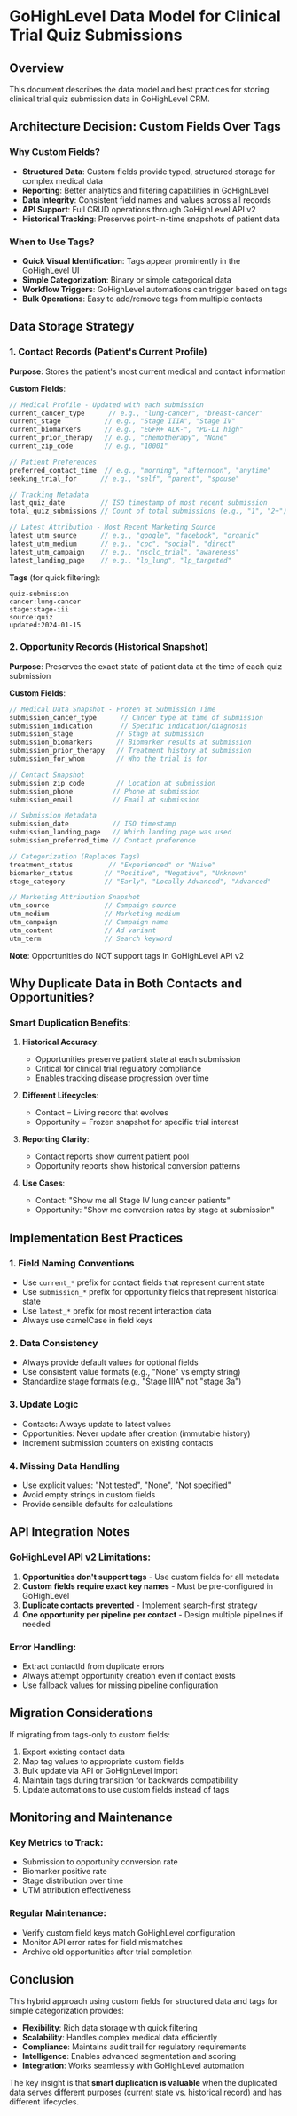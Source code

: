# GoHighLevel Data Model for Clinical Trial Quiz Submissions

## Overview
This document describes the data model and best practices for storing clinical trial quiz submission data in GoHighLevel CRM.

## Architecture Decision: Custom Fields Over Tags

### Why Custom Fields?
- **Structured Data**: Custom fields provide typed, structured storage for complex medical data
- **Reporting**: Better analytics and filtering capabilities in GoHighLevel
- **Data Integrity**: Consistent field names and values across all records
- **API Support**: Full CRUD operations through GoHighLevel API v2
- **Historical Tracking**: Preserves point-in-time snapshots of patient data

### When to Use Tags?
- **Quick Visual Identification**: Tags appear prominently in the GoHighLevel UI
- **Simple Categorization**: Binary or simple categorical data
- **Workflow Triggers**: GoHighLevel automations can trigger based on tags
- **Bulk Operations**: Easy to add/remove tags from multiple contacts

## Data Storage Strategy

### 1. Contact Records (Patient's Current Profile)

**Purpose**: Stores the patient's most current medical and contact information

**Custom Fields**:
```javascript
// Medical Profile - Updated with each submission
current_cancer_type      // e.g., "lung-cancer", "breast-cancer"
current_stage           // e.g., "Stage IIIA", "Stage IV"
current_biomarkers      // e.g., "EGFR+ ALK-", "PD-L1 high"
current_prior_therapy   // e.g., "chemotherapy", "None"
current_zip_code        // e.g., "10001"

// Patient Preferences
preferred_contact_time  // e.g., "morning", "afternoon", "anytime"
seeking_trial_for      // e.g., "self", "parent", "spouse"

// Tracking Metadata
last_quiz_date         // ISO timestamp of most recent submission
total_quiz_submissions // Count of total submissions (e.g., "1", "2+")

// Latest Attribution - Most Recent Marketing Source
latest_utm_source      // e.g., "google", "facebook", "organic"
latest_utm_medium      // e.g., "cpc", "social", "direct"
latest_utm_campaign    // e.g., "nsclc_trial", "awareness"
latest_landing_page    // e.g., "lp_lung", "lp_targeted"
```

**Tags** (for quick filtering):
```
quiz-submission
cancer:lung-cancer
stage:stage-iii
source:quiz
updated:2024-01-15
```

### 2. Opportunity Records (Historical Snapshot)

**Purpose**: Preserves the exact state of patient data at the time of each quiz submission

**Custom Fields**:
```javascript
// Medical Data Snapshot - Frozen at Submission Time
submission_cancer_type      // Cancer type at time of submission
submission_indication       // Specific indication/diagnosis
submission_stage           // Stage at submission
submission_biomarkers      // Biomarker results at submission
submission_prior_therapy   // Treatment history at submission
submission_for_whom        // Who the trial is for

// Contact Snapshot
submission_zip_code        // Location at submission
submission_phone          // Phone at submission
submission_email          // Email at submission

// Submission Metadata
submission_date           // ISO timestamp
submission_landing_page   // Which landing page was used
submission_preferred_time // Contact preference

// Categorization (Replaces Tags)
treatment_status         // "Experienced" or "Naive"
biomarker_status        // "Positive", "Negative", "Unknown"
stage_category          // "Early", "Locally Advanced", "Advanced"

// Marketing Attribution Snapshot
utm_source              // Campaign source
utm_medium              // Marketing medium
utm_campaign            // Campaign name
utm_content             // Ad variant
utm_term                // Search keyword
```

**Note**: Opportunities do NOT support tags in GoHighLevel API v2

## Why Duplicate Data in Both Contacts and Opportunities?

### Smart Duplication Benefits:

1. **Historical Accuracy**:
   - Opportunities preserve patient state at each submission
   - Critical for clinical trial regulatory compliance
   - Enables tracking disease progression over time

2. **Different Lifecycles**:
   - Contact = Living record that evolves
   - Opportunity = Frozen snapshot for specific trial interest

3. **Reporting Clarity**:
   - Contact reports show current patient pool
   - Opportunity reports show historical conversion patterns

4. **Use Cases**:
   - Contact: "Show me all Stage IV lung cancer patients"
   - Opportunity: "Show me conversion rates by stage at submission"

## Implementation Best Practices

### 1. Field Naming Conventions
- Use `current_*` prefix for contact fields that represent current state
- Use `submission_*` prefix for opportunity fields that represent historical state
- Use `latest_*` prefix for most recent interaction data
- Always use camelCase in field keys

### 2. Data Consistency
- Always provide default values for optional fields
- Use consistent value formats (e.g., "None" vs empty string)
- Standardize stage formats (e.g., "Stage IIIA" not "stage 3a")

### 3. Update Logic
- Contacts: Always update to latest values
- Opportunities: Never update after creation (immutable history)
- Increment submission counters on existing contacts

### 4. Missing Data Handling
- Use explicit values: "Not tested", "None", "Not specified"
- Avoid empty strings in custom fields
- Provide sensible defaults for calculations

## API Integration Notes

### GoHighLevel API v2 Limitations:
1. **Opportunities don't support tags** - Use custom fields for all metadata
2. **Custom fields require exact key names** - Must be pre-configured in GoHighLevel
3. **Duplicate contacts prevented** - Implement search-first strategy
4. **One opportunity per pipeline per contact** - Design multiple pipelines if needed

### Error Handling:
- Extract contactId from duplicate errors
- Always attempt opportunity creation even if contact exists
- Use fallback values for missing pipeline configuration

## Migration Considerations

If migrating from tags-only to custom fields:
1. Export existing contact data
2. Map tag values to appropriate custom fields
3. Bulk update via API or GoHighLevel import
4. Maintain tags during transition for backwards compatibility
5. Update automations to use custom fields instead of tags

## Monitoring and Maintenance

### Key Metrics to Track:
- Submission to opportunity conversion rate
- Biomarker positive rate
- Stage distribution over time
- UTM attribution effectiveness

### Regular Maintenance:
- Verify custom field keys match GoHighLevel configuration
- Monitor API error rates for field mismatches
- Archive old opportunities after trial completion

## Conclusion

This hybrid approach using custom fields for structured data and tags for simple categorization provides:
- **Flexibility**: Rich data storage with quick filtering
- **Scalability**: Handles complex medical data efficiently
- **Compliance**: Maintains audit trail for regulatory requirements
- **Intelligence**: Enables advanced segmentation and scoring
- **Integration**: Works seamlessly with GoHighLevel automation

The key insight is that **smart duplication is valuable** when the duplicated data serves different purposes (current state vs. historical record) and has different lifecycles.